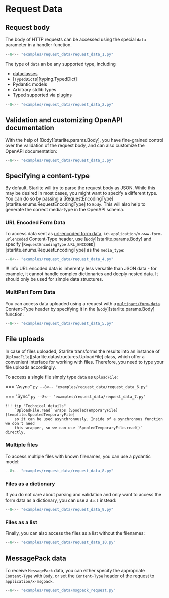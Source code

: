 # Request Data

## Request body

The body of HTTP requests can be accessed using the special `data` parameter in a handler function.

```py
--8<-- "examples/request_data/request_data_1.py"
```


The type of `data` an be any supported type, including

- [dataclasses](https://docs.python.org/3/library/dataclasses.html)
- [`TypedDict`s][typing.TypedDict]
- Pydantic models
- Arbitrary stdlib types
- Typed supported via [plugins](/usage/10-plugins/0-plugins-intro.md)


```py
--8<-- "examples/request_data/request_data_2.py"
```


## Validation and customizing OpenAPI documentation

With the help of [Body][starlite.params.Body], you have fine-grained control over the validation
of the request body, and can also customize the OpenAPI documentation:

```py
--8<-- "examples/request_data/request_data_3.py"
```


## Specifying a content-type

By default, Starlite will try to parse the request body as JSON. While this may be desired
in most cases, you might want to specify a different type. You can do so by passing a
[RequestEncodingType][starlite.enums.RequestEncodingType] to `Body`. This will also
help to generate the correct media-type in the OpenAPI schema.

### URL Encoded Form Data

To access data sent as [url-encoded form data](https://developer.mozilla.org/en-US/docs/Web/HTTP/Methods/POST),
i.e. `application/x-www-form-urlencoded` Content-Type header, use [`Body`][starlite.params.Body] and specify
[`RequestEncodingType.URL_ENCODED`][starlite.enums.RequestEncodingType] as the `media_type`:

```py
--8<-- "examples/request_data/request_data_4.py"
```



!!! info
    URL encoded data is inherently less versatile than JSON data - for example, it cannot handle complex
    dictionaries and deeply nested data. It should only be used for simple data structures.

### MultiPart Form Data

You can access data uploaded using a request with a [`multipart/form-data`](https://developer.mozilla.org/en-US/docs/Web/HTTP/Methods/POST)
Content-Type header by specifying it in the [`Body`][starlite.params.Body] function:

```py
--8<-- "examples/request_data/request_data_5.py"
```


## File uploads

In case of files uploaded, Starlite transforms the results into an instance
of [`UploadFile`][starlite.datastructures.UploadFile] class, which offer a convenient
interface for working with files. Therefore, you need to type your file uploads accordingly.

To access a single file simply type `data` as `UploadFile`:

=== "Async"
    ```py
    --8<-- "examples/request_data/request_data_6.py"
    ```

=== "Sync"
    ```py
    --8<-- "examples/request_data/request_data_7.py"
    ```

    !!! tip "Technical details"
        `UploadFile.read` wraps [SpooledTemporaryFile][tempfile.SpooledTemporaryFile]
        so it can be used asynchronously. Inside of a synchronous function we don't need
        this wrapper, so we can use `SpooledTemporaryFile.read()` directly.


### Multiple files

To access multiple files with known filenames, you can use a pydantic model:

```py
--8<-- "examples/request_data/request_data_8.py"
```


### Files as a dictionary

If you do not care about parsing and validation and only want to access the form data as a dictionary, you can use a `dict` instead:

```py
--8<-- "examples/request_data/request_data_9.py"
```


### Files as a list

Finally, you can also access the files as a list without the filenames:

```py
--8<-- "examples/request_data/request_data_10.py"
```


## MessagePack data

To receive `MessagePack` data, you can either specify the appropriate `Content-Type`
with `Body`,  or set the `Content-Type` header of the request to `application/x-msgpack`.

```py title="msgpack_request.py"
--8<-- "examples/request_data/msgpack_request.py"
```